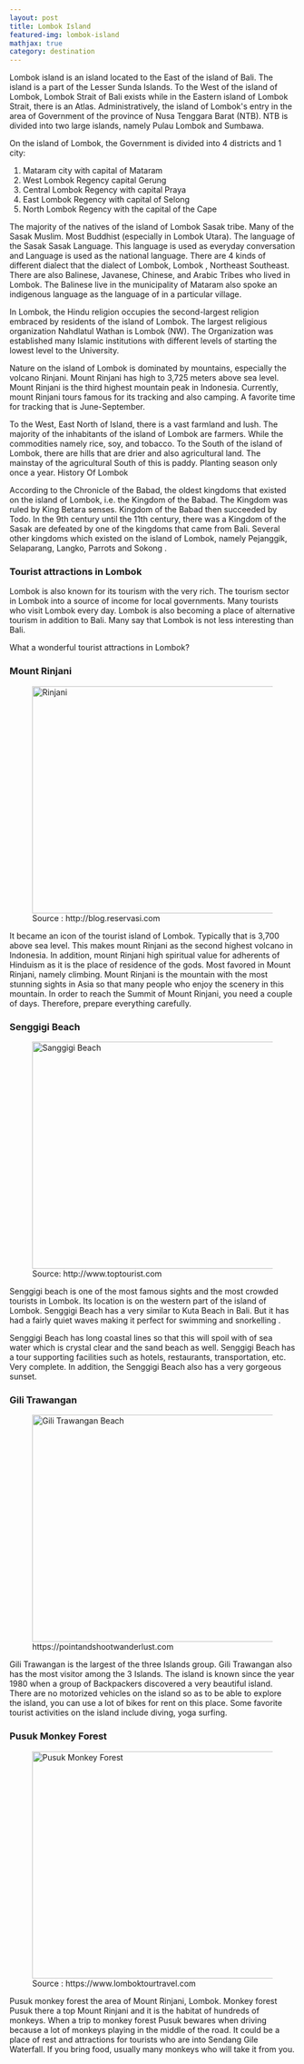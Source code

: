```yaml
---
layout: post
title: Lombok Island
featured-img: lombok-island
mathjax: true
category: destination
---
```


<p>Lombok island is an island located to the East of the island of Bali. The island is a part of the Lesser Sunda Islands. To the West of the island of Lombok, Lombok Strait of Bali exists while in the Eastern island of Lombok Strait, there is an Atlas. Administratively, the island of Lombok's entry in the area of Government of the province of Nusa Tenggara Barat (NTB). NTB is divided into two large islands, namely Pulau Lombok and Sumbawa.</p><p>
On the island of Lombok, the Government is divided into 4 districts and 1 city:
<ol><li>Mataram city with capital of Mataram</li><li>West Lombok Regency capital Gerung</li><li>Central Lombok Regency with capital Praya</li><li>East Lombok Regency with capital of Selong</li><li>North Lombok Regency with the capital of the Cape</li></ol>
The majority of the natives of the island of Lombok Sasak tribe. Many of the Sasak Muslim. Most Buddhist (especially in Lombok Utara). The language of the Sasak Sasak Language. This language is used as everyday conversation and Language is used as the national language. There are 4 kinds of different dialect that the dialect of Lombok, Lombok , Northeast Southeast. There are also Balinese, Javanese, Chinese, and Arabic Tribes who lived in Lombok. The Balinese live in the municipality of Mataram also spoke an indigenous language as the language of in a particular village.</p><p>
In Lombok, the Hindu religion occupies the second-largest religion embraced by residents of the island of Lombok. The largest religious organization Nahdlatul Wathan is Lombok (NW). The Organization was established many Islamic institutions with different levels of starting the lowest level to the University.</p><p>
Nature on the island of Lombok is dominated by mountains, especially the volcano Rinjani. Mount Rinjani has high to 3,725 meters above sea level. Mount Rinjani is the third highest mountain peak in Indonesia. Currently, mount Rinjani tours famous for its tracking and also camping. A favorite time for tracking that is June-September.</p><p>
To the West, East North of Island, there is a vast farmland and lush. The majority of the inhabitants of the island of Lombok are farmers. While the commodities  namely rice, soy, and tobacco. To the South of the island of Lombok, there are hills that are drier and also agricultural land. The mainstay of the agricultural South of this is paddy. Planting season only once a year.
History Of Lombok</p><p>

According to the Chronicle of the Babad, the oldest kingdoms that existed on the island of Lombok, i.e. the Kingdom of the Babad. The Kingdom was ruled by King Betara senses. Kingdom of the Babad then succeeded by Todo. In the 9th century until the 11th century, there was a Kingdom of the Sasak are defeated by one of the kingdoms that came from Bali. Several other kingdoms which existed on the island of Lombok, namely Pejanggik, Selaparang, Langko, Parrots and Sokong .
</p><p>
<h3>Tourist attractions in Lombok</h3>

Lombok is also known for its tourism with the very rich. The tourism sector in Lombok into a source of income for local governments. Many tourists who visit Lombok every day. Lombok is also becoming a place of alternative tourism in addition to Bali. Many say that Lombok is not less interesting than Bali.
</p><p>
What a wonderful tourist attractions in Lombok?

<h3>Mount Rinjani</h3>
<figure class="center"><a href="https://3.bp.blogspot.com/-PLxDJvBM3qs/WogMPLEYyPI/AAAAAAAANeo/txVg-fboljcCnMT28N4VMdySslTRcFl-QCLcBGAs/s1600/gunung-rinjani.png" ><img alt="Rinjani" Title="Rinjani" src="https://3.bp.blogspot.com/-PLxDJvBM3qs/WogMPLEYyPI/AAAAAAAANeo/txVg-fboljcCnMT28N4VMdySslTRcFl-QCLcBGAs/s800/gunung-rinjani.png" width="779" height="400" data-original-width="1000" data-original-height="668" /></a><figcaption>Source : http://blog.reservasi.com</figcaption></figure>


It became an icon of the tourist island of Lombok. Typically that is 3,700 above sea level. This makes mount Rinjani as the second highest volcano in Indonesia. In addition, mount Rinjani high spiritual value for adherents of Hinduism as it is the place of residence of the gods. Most favored in Mount Rinjani, namely climbing. Mount Rinjani is the mountain with the most stunning sights in Asia so that many people who enjoy the scenery in this mountain. In order to reach the Summit of Mount Rinjani, you need a couple of days. Therefore, prepare everything carefully.</p><p>
<h3>Senggigi Beach</h3>
<figure class="center"><a href="https://1.bp.blogspot.com/-Kq8DI7i7Th4/WogM6JvCyPI/AAAAAAAANew/cvyal0uYC7om09Hb5tQy_OjumgRkPnZJgCLcBGAs/s1600/sangigi%2Bbeach.png" ><img alt="Sanggigi Beach" title="Sanggigi Beach" src="https://1.bp.blogspot.com/-Kq8DI7i7Th4/WogM6JvCyPI/AAAAAAAANew/cvyal0uYC7om09Hb5tQy_OjumgRkPnZJgCLcBGAs/s800/sangigi%2Bbeach.png" width="779" height="400" data-original-width="1600" data-original-height="750" /></a><figcaption>Source: http://www.toptourist.com</figcaption></figure>

Senggigi beach is one of the most famous sights and the most crowded tourists in Lombok. Its location is on the western part of the island of Lombok. Senggigi Beach has a very similar to Kuta Beach in Bali. But it has had a fairly quiet waves making it perfect for swimming and snorkelling .</p><p>
Senggigi Beach has long coastal lines so that this will spoil with of sea water which is crystal clear and the sand beach as well. Senggigi Beach has a tour supporting facilities such as hotels, restaurants, transportation, etc. Very complete. In addition, the Senggigi Beach also has a very gorgeous sunset.
</p><p>
<h3>Gili Trawangan</h3>
<figure class="center"><a href="https://2.bp.blogspot.com/-C5qPo4excwg/WogNMS7HLFI/AAAAAAAANe0/oM3AUJC3N9kKnci96YhHZ7rytsd-9b6KwCLcBGAs/s1600/Gili-Trawangan-Lombok-Indonesia-1080x550.png"><img title="Gili Trawangan Beach" alt="Gili Trawangan Beach" src="https://2.bp.blogspot.com/-C5qPo4excwg/WogNMS7HLFI/AAAAAAAANe0/oM3AUJC3N9kKnci96YhHZ7rytsd-9b6KwCLcBGAs/s779/Gili-Trawangan-Lombok-Indonesia-1080x550.png" width="779" height="400" data-original-width="1080" data-original-height="550" /></a><figcaption>https://pointandshootwanderlust.com</figcaption></figure>

Gili Trawangan is the largest of the three Islands group. Gili Trawangan also has the most visitor among the 3 Islands. The island is known since the year 1980 when a group of Backpackers discovered a very beautiful island. There are no motorized vehicles on the island so as to be able to explore the island, you can use a lot of bikes for rent on this place. Some favorite tourist activities on the island include diving, yoga surfing.
</p><p>
<h3>Pusuk Monkey Forest</h3>
<figure class="center"><a href="https://1.bp.blogspot.com/-biHcgaQtaEc/WogNlk8405I/AAAAAAAANe8/tNnX3SPCfzAU8fiCXElETev7FIUro5zpwCLcBGAs/s1600/monkey_forest_lombok.png" ><img alt="Pusuk Monkey Forest" title="Pusuk Monkey Forest" src="https://1.bp.blogspot.com/-biHcgaQtaEc/WogNlk8405I/AAAAAAAANe8/tNnX3SPCfzAU8fiCXElETev7FIUro5zpwCLcBGAs/s779/monkey_forest_lombok.png" width="779" height="400" data-original-width="632" data-original-height="327" /></a><figcaption>Source : https://www.lomboktourtravel.com</figcaption></figure>


Pusuk monkey forest the area of Mount Rinjani, Lombok. Monkey forest Pusuk there a top Mount Rinjani and it is the habitat of hundreds of monkeys. When a trip to monkey forest Pusuk bewares when driving because a lot of monkeys playing in the middle of the road. It could be a place of rest and attractions for tourists who are into Sendang Gile Waterfall. If you bring food, usually many monkeys who will take it from you.
</p>
